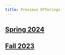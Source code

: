 ```yaml
---
title: Previous Offerings
---
```


## [Spring 2024](https://16-831.github.io/spring24)

## [Fall 2023](https://16-831.github.io/fall23)
